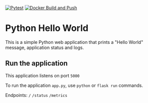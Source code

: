 [![Pytest](https://github.com/yupanki/SUSE-Cloud-Native-Foundations-Scholarship/actions/workflows/pytest.yml/badge.svg)](https://github.com/yupanki/SUSE-Cloud-Native-Foundations-Scholarship/actions/workflows/pytest.yml)
[![Docker Build and Push](https://github.com/yupanki/SUSE-Cloud-Native-Foundations-Scholarship/actions/workflows/docker-build.yml/badge.svg)](https://github.com/yupanki/SUSE-Cloud-Native-Foundations-Scholarship/actions/workflows/docker-build.yml)
# Python Hello World

This is a simple Python web application that prints a "Hello World" message, application status and logs.

## Run the application

This application listens on port `5000`

To run the application ```app.py```, use ```python``` or ```flask run``` commands.

Endpoints:
```/```
```/status```
```/metrics```

